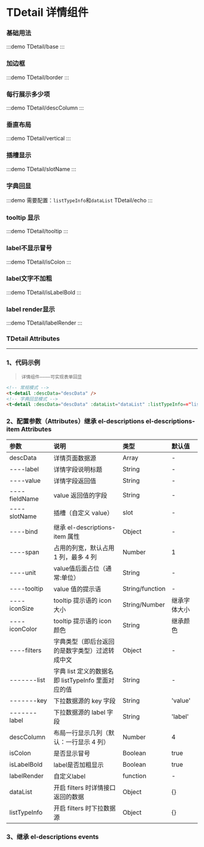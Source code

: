 # TDetail 详情组件

### 基础用法

:::demo
TDetail/base
:::

### 加边框

:::demo
TDetail/border
:::

### 每行展示多少项

:::demo
TDetail/descColumn
:::

### 垂直布局

:::demo
TDetail/vertical
:::

### 插槽显示

:::demo
TDetail/slotName
:::

### 字典回显

:::demo 需要配置：`listTypeInfo`和`dataList`
TDetail/echo
:::

### tooltip 显示

:::demo
TDetail/tooltip
:::

### label不显示冒号

:::demo
TDetail/isColon
:::

### label文字不加粗

:::demo
TDetail/isLabelBold
:::

### label render显示

:::demo
TDetail/labelRender
:::

### TDetail Attributes

---

### 1、代码示例

> `详情组件————可实现表单回显`

```html
<!-- 常规模式 -->
<t-detail :descData="descData" />
<!-- 字典回显模式 -->
<t-detail :descData="descData" :dataList="dataList" :listTypeInfo=="listTypeInfo" />
```

### 2、配置参数（Attributes）继承 el-descriptions el-descriptions-item Attributes

| 参数          | 说明                                               | 类型            | 默认值       |
| :------------ | :------------------------------------------------- | :-------------- | :----------- |
| descData      | 详情页面数据源                                     | Array           | -            |
| ----label     | 详情字段说明标题                                   | String          | -            |
| ----value     | 详情字段返回值                                     | String          | -            |
| ----fieldName | value 返回值的字段                                 | String          | -            |
| ----slotName  | 插槽（自定义 value）                               | slot            | -            |
| ----bind      | 继承 el-descriptions-item 属性                     | Object          | -            |
| ----span      | 占用的列宽，默认占用 1 列，最多 4 列               | Number          | 1            |
| ----unit      | value值后面占位（通常:单位）                       | String          | -            |
| ----tooltip   | value 值的提示语                                   | String/function | -            |
| ----iconSize  | tooltip 提示语的 icon 大小                         | String/Number   | 继承字体大小 |
| ----iconColor | tooltip 提示语的 icon 颜色                         | String          | 继承颜色     |
| ----filters   | 字典类型（即后台返回的是数字类型）过滤转成中文     | Object          | -            |
| -------list   | 字典 list 定义的数据名即 listTypeInfo 里面对应的值 | String          | -            |
| -------key    | 下拉数据源的 key 字段                              | String          | 'value'      |
| -------label  | 下拉数据源的 label 字段                            | String          | 'label'      |
| descColumn    | 布局一行显示几列（默认：一行显示 4 列）            | Number          | 4            |
| isColon       | 是否显示冒号                                       | Boolean         | true         |
| isLabelBold   | label是否加粗显示                                  | Boolean         | true         |
| labelRender   | 自定义label                                        | function        | -            |
| dataList      | 开启 filters 时详情接口返回的数据                  | Object          | {}           |
| listTypeInfo  | 开启 filters 时下拉数据源                          | Object          | {}           |

### 3、继承 el-descriptions events
